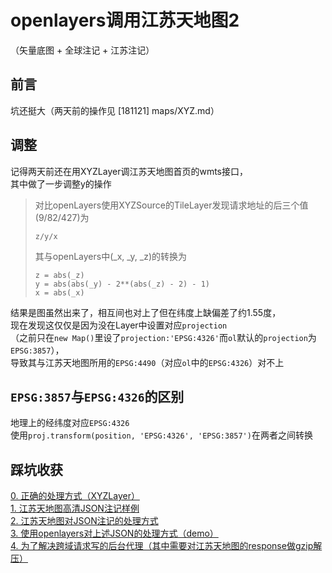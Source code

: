 # openlayers调用江苏天地图2  
（矢量底图 + 全球注记 + 江苏注记）

## 前言
坑还挺大（两天前的操作见 [181121] maps/XYZ.md）

## 调整
记得两天前还在用XYZLayer调江苏天地图首页的wmts接口，  
其中做了一步调整y的操作
>对比openLayers使用XYZSource的TileLayer发现请求地址的后三个值(9/82/427)为
>```
>z/y/x
>```
>其与openLayers中(_x, _y, _z)的转换为
>```
>z = abs(_z)
>y = abs(abs(_y) - 2**(abs(_z) - 2) - 1)
>x = abs(_x)
>```
结果是图虽然出来了，相互间也对上了但在纬度上缺偏差了约1.55度，  
现在发现这仅仅是因为没在Layer中设置对应```projection```  
（之前只在```new Map()```里设了```projection:'EPSG:4326'```而```ol```默认的```projection```为```EPSG:3857```），  
导致其与江苏天地图所用的```EPSG:4490```（对应```ol```中的```EPSG:4326```）对不上  

## ```EPSG:3857```与```EPSG:4326```的区别
地理上的经纬度对应```EPSG:4326```  
使用```proj.transform(position, 'EPSG:4326', 'EPSG:3857')```在两者之间转换

## 踩坑收获
[0. 正确的处理方式（XYZLayer）](./files/正确设置projection.js)  
[1. 江苏天地图高清JSON注记样例](./files/天地图注记.json)  
[2. 江苏天地图对JSON注记的处理方式](./filse/江苏天地图自己对注记的处理方式.js)  
[3. 使用openlayers对上述JSON的处理方式（demo）](./files/使用天地图首页的江苏省注记.js)  
[4. 为了解决跨域请求写的后台代理（其中需要对江苏天地图的response做gzip解压）](./files/JSTDTGETRequestProxyServlet.java)
